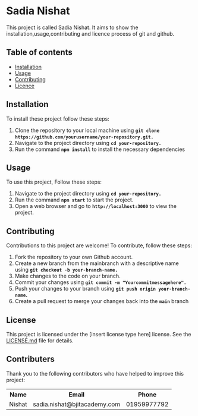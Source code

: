 # Sadia Nishat
This project is called Sadia Nishat. It aims to show the installation,usage,contributing and licence process of git and github.

## Table of contents
 - [Installation](google.com)
 - [Usage](google.com)
 - [Contributing](google.com)
 - [Licence](google.com)

## Installation
  To install these project follow these steps:
 1. Clone the repository to your local machine using <b>`git clone`</b> 
    <b>`https://github.com/yourusername/your-repository.git.`</b>
 3. Navigate to the project directory using <b>`cd your-repository.`</b>
 4. Run the command <b>`npm install`</b> to install the necessary dependencies
 
## Usage
  To use this project, Follow these steps:
 1. Navigate to the project directory using <b>`cd your-repository.`</b>
 2. Run the command <b>`npm start`</b> to start the project.
 3. Open a web browser and go to <b>`http://localhost:3000`</b> to view the project.

## Contributing
 Contributions to this project are welcome! To contribute, follow these steps:
1. Fork the repository to your own Github account.
2. Create a new branch from the mainbranch with a descriptive name using <b>`git checkout -b your-branch-name.`</b>
3. Make changes to the code on your branch.
4. Commit your changes using <b>`git commit -m "Yourcommitmessagehere".`</b>
5. Push your changes to your branch using <b>`git push origin your-branch-name`.</b>
6. Create a pull request to merge your changes back into the <b>`main`</b> branch

## License
This project is licensed under the [insert license type here] license. See the [LICENSE.md](Google.com) file for details.

## Contributers
Thank you to the following contributors who have helped to improve this project:
<table>
  <tr>
    <th> Name </th>
     <th> Email </th>
     <th> Phone </th>
  </tr>
  <tr>
    <td> Nishat </th>
     <td> sadia.nishat@bjitacademy.com </th>
     <td> 01959977792 </th>
  </tr>
</table>
